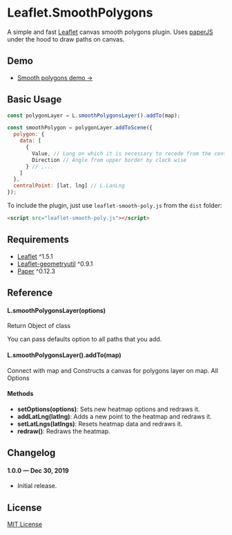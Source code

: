 # Leaflet.SmoothPolygons

A simple and fast [Leaflet](http://leafletjs.com) canvas smooth polygons plugin.
Uses [paperJS](http://paperjs.org/) under the hood to draw paths on canvas.

## Demo

- [Smooth polygons demo &rarr;](http://sanchezweezer.github.io/Leaflet.SmoothPolygons/demo)

## Basic Usage

```js
const polygonLayer = L.smoothPolygonsLayer().addTo(map);

const smoothPolygon = polygonLayer.addToScene({
  polygon: {
    data: [
      {
        Value, // Long on which it is necessary to recede from the center
        Direction // Angle from upper border by clock wise
      } // ,...
    ]
  },
  centralPoint: [lat, lng] // L.LanLng
});
```

To include the plugin, just use `leaflet-smooth-poly.js` from the `dist` folder:

```html
<script src="leaflet-smooth-poly.js"></script>
```

## Requirements

- [Leaflet](https://leafletjs.com/) ^1.5.1
- [Leaflet-geometryutil](http://makinacorpus.github.io/Leaflet.GeometryUtil/) ^0.9.1
- [Paper](http://paperjs.org/) ^0.12.3

## Reference

#### L.smoothPolygonsLayer(options)

Return Object of class

You can pass defaults option to all paths that you add.

#### L.smoothPolygonsLayer().addTo(map)

Connect with map and Constructs a canvas for polygons layer on map. All Options

#### Methods

- **setOptions(options)**: Sets new heatmap options and redraws it.
- **addLatLng(latlng)**: Adds a new point to the heatmap and redraws it.
- **setLatLngs(latlngs)**: Resets heatmap data and redraws it.
- **redraw()**: Redraws the heatmap.

## Changelog

#### 1.0.0 &mdash; Dec 30, 2019

- Initial release.

## License

[MIT License](https://github.com/sanchezweezer/Leaflet.SmoothPolygons/blob/master/LICENSE)

